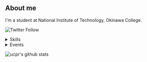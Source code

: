 ## About me

I'm a student at National Institute of Technology, Okinawa College.  

![Twitter Follow](https://img.shields.io/twitter/follow/u_chi_ha_ra_?color=green&style=flat-square)

<details>
  <summary>Skills</summary>

  - Web developments
  - Python
  - Go
  - React / JavaScript
  - Linux

</details>

<details>
  <summary>Events</summary>

  - The 28 th Kosen Programming Contest
  - Kosen Hackathon 2017 in Hakodate
  - Paradise Jam2017 plus
  - SecHack365 2018
  - Retty summer Internship
  - Cookpad Container Internship
  - CyberAgent Internship(CA Tech JOB)
  - Paradise Jam2019
  - Security Camp 2020(Track B)
  - etc...
  
</details>

![ucpr's github stats](https://github-readme-stats.vercel.app/api?username=ucpr&count_private=true)
